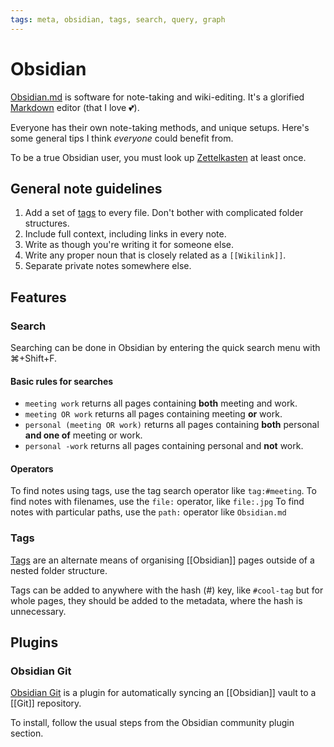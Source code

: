 ```yaml
---
tags: meta, obsidian, tags, search, query, graph
---
```


# Obsidian

[Obsidian.md](https://obsidian.md/) is software for note-taking and wiki-editing. It's a glorified [Markdown](https://www.markdownguide.org/) editor (that I love 💕).

Everyone has their own note-taking methods, and unique setups. Here's some general tips I think *everyone* could benefit from.

To be a true Obsidian user, you must look up [Zettelkasten](https://en.wikipedia.org/wiki/Zettelkasten) at least once.

## General note guidelines

1. Add a set of [tags](#Tags) to every file. Don't bother with complicated folder structures.
2. Include full context, including links in every note.
3. Write as though you're writing it for someone else.
4. Write any proper noun that is closely related as a `[[Wikilink]]`.
5. Separate private notes somewhere else.

## Features

### Search

Searching can be done in Obsidian by entering the quick search menu with ⌘+Shift+F.

#### Basic rules for searches
- `meeting work` returns all pages containing **both** meeting and work.
- `meeting OR work` returns all pages containing meeting **or** work.
- `personal (meeting OR work)` returns all pages containing **both** personal **and one of** meeting or work.
- `personal -work` returns all pages containing personal and **not** work.

#### Operators

To find notes using tags, use the tag search operator like `tag:#meeting`.
To find notes with filenames, use the `file:` operator, like `file:.jpg`
To find notes with particular paths, use the `path:` operator like `Obsidian.md`

### Tags

[Tags](https://help.obsidian.md/Editing+and+formatting/Tags) are an alternate means of organising [[Obsidian]] pages outside of a nested folder structure.

Tags can be added to anywhere with the hash (#) key, like `#cool-tag` but for whole pages, they should be added to the metadata, where the hash is unnecessary.

## Plugins

### Obsidian Git

[Obsidian Git](https://publish.obsidian.md/git-doc/Start+here) is a plugin for automatically syncing an [[Obsidian]] vault to a [[Git]] repository.

To install, follow the usual steps from the Obsidian community plugin section.
